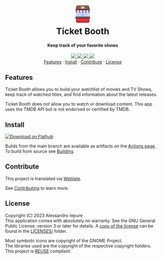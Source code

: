 <!--
Copyright (C) 2023 Alessandro Iepure

SPDX-License-Identifier: GPL-3.0-or-later
-->

<div align="center">
  <h1><img src="./data/icons/hicolor/scalable/apps/me.iepure.Ticketbooth.svg" height="64"/><br>Ticket Booth</h1>
  <h4>Keep track of your favorite shows</h4>
</div>
<div align="center">
  <a href="https://github.com/aleiepure/ticketbooth/actions/workflows/build-x86.yaml" title="Build Flatpak status">
    <img src="https://github.com/aleiepure/ticketbooth/actions/workflows/build-x86.yaml/badge.svg"/>
  </a>
  <a href="https://github.com/aleiepure/devtoolbox/blob/main/LICENSES/GPL-3.0-or-later.txt" title="GPL-3 License">
    <img src="https://img.shields.io/badge/License-GPL--3.0-blue.svg">
  </a>
   <a href="https://api.reuse.software/info/github.com/aleiepure/ticketbooth" title="REUSE compliance">
    <img src="https://api.reuse.software/badge/github.com/aleiepure/ticketbooth" />
  </a>
  <!--<a href="https://hosted.weblate.org/engage/ticket-booth/">
    <img src="https://hosted.weblate.org/widget/ticket-booth/ticket-booth/svg-badge.svg" alt="Translation status" />
  </a-->
  <a href="https://stopthemingmy.app" title="Please do not theme this app">
    <img src="https://stopthemingmy.app/badge.svg" />
  </a>
  <br />
  <a href="#features">Features</a> ·
  <a href="#install">Install</a> ·
  <a href="#contribute">Contribute</a> ·
  <a href="#license">License</a>
</div>

## Features
Ticket Booth allows you to build your watchlist of movies and TV Shows, keep track of watched titles, and find information about the latest releases.

Ticket Booth does not allow you to watch or download content.
This app uses the TMDB API but is not endorsed or certified by TMDB.

## Install
<a href='https://flathub.org/apps/org.gimp.GIMP'>
  <img width='240' alt='Download on Flathub' src='https://dl.flathub.org/assets/badges/flathub-badge-en.png'/>
</a> <br>

Builds from the main branch are available as artifacts on the [Actions page](https://github.com/aleiepure/devtoolbox/actions).\
To build from source see [Building](./CONTRIBUTING.md#building).

## Contribute
This project is translated via [Weblate](https://hosted.weblate.org/engage/ticket-booth/).
<!--<a href="https://hosted.weblate.org/engage/ticket-booth/">
  <img src="https://hosted.weblate.org/widget/ticket-booth/ticket-booth/horizontal-auto.svg" alt="Translation status" />
</a>-->
See [Contributing](./CONTRIBUTING.md) to learn more.

## License
Copyright (C) 2023 Alessandro Iepure\
This application comes with absolutely no warranty. See the GNU General Public License, version 3 or later for details. A [copy of the license](./LICENSES/GPL-3.0-or-later.txt)
can be found in the [LICENSES/](./LICENSES/) folder.

Most symbolic icons are copyright of the GNOME Project.\
The libraries used are the copyright of the respective copyright holders.\
This project is [REUSE](https://reuse.software/) compliant.

